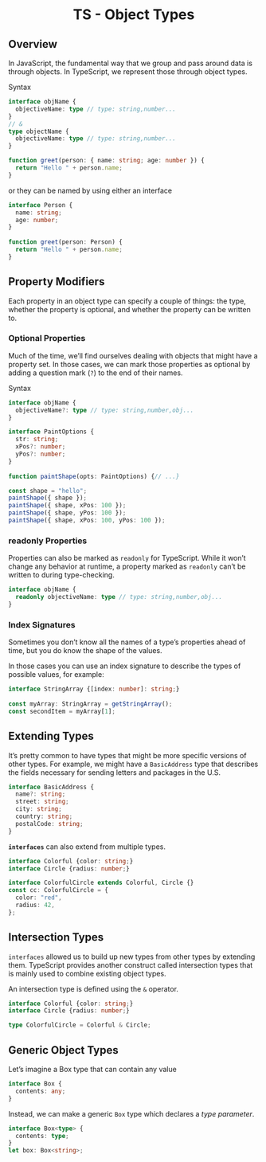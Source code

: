 <link rel="stylesheet" href="https://cdn.jsdelivr.net/npm/bootstrap-icons@1.5.0/font/bootstrap-icons.css">
<link rel="stylesheet" href="../../lib/doc_style.css">

<h1 style="text-align:center">TS - Object Types</h1>

## Overview
In JavaScript, the fundamental way that we group and pass around data is through objects. In TypeScript, we represent those through object types.

<syntax>Syntax</syntax>

```ts
interface objName {
  objectiveName: type // type: string,number...
}
// &
type objectName {
  objectiveName: type // type: string,number...
}
```


```ts
function greet(person: { name: string; age: number }) {
  return "Hello " + person.name;
}
```
or they can be named by using either an interface
```ts
interface Person {
  name: string;
  age: number;
}
 
function greet(person: Person) {
  return "Hello " + person.name;
}
```

## Property Modifiers
Each property in an object type can specify a couple of things: the type, whether the property is optional, and whether the property can be written to.

### Optional Properties
Much of the time, we’ll find ourselves dealing with objects that might have a property set. In those cases, we can mark those properties as optional by adding a question mark (`?`) to the end of their names.

<syntax>Syntax</syntax>

```ts
interface objName {
  objectiveName?: type // type: string,number,obj...
}
```

```ts
interface PaintOptions {
  str: string;
  xPos?: number;
  yPos?: number;
}
 
function paintShape(opts: PaintOptions) {// ...}

const shape = "hello";
paintShape({ shape });
paintShape({ shape, xPos: 100 });
paintShape({ shape, yPos: 100 });
paintShape({ shape, xPos: 100, yPos: 100 });
```

### readonly Properties
Properties can also be marked as `readonly` for TypeScript. While it won’t change any behavior at runtime, a property marked as `readonly` can’t be written to during type-checking.
```ts
interface objName {
  readonly objectiveName: type // type: string,number,obj...
}
```

### Index Signatures
Sometimes you don’t know all the names of a type’s properties ahead of time, but you do know the shape of the values.

In those cases you can use an index signature to describe the types of possible values, for example:
```ts
interface StringArray {[index: number]: string;}
 
const myArray: StringArray = getStringArray();
const secondItem = myArray[1];
```

## Extending Types
It’s pretty common to have types that might be more specific versions of other types. For example, we might have a `BasicAddress` type that describes the fields necessary for sending letters and packages in the U.S.
```ts
interface BasicAddress {
  name?: string;
  street: string;
  city: string;
  country: string;
  postalCode: string;
}
```

**`interfaces`** can also extend from multiple types.
```ts
interface Colorful {color: string;}
interface Circle {radius: number;}

interface ColorfulCircle extends Colorful, Circle {}
const cc: ColorfulCircle = {
  color: "red",
  radius: 42,
};
```

## Intersection Types
`interfaces` allowed us to build up new types from other types by extending them. TypeScript provides another construct called intersection types that is mainly used to combine existing object types.

An intersection type is defined using the `&` operator.
```ts
interface Colorful {color: string;}
interface Circle {radius: number;}

type ColorfulCircle = Colorful & Circle;
```

## Generic Object Types
Let’s imagine a Box type that can contain any value
```ts
interface Box {
  contents: any;
}
```
Instead, we can make a generic ``Box`` type which declares a *type parameter*.
```ts
interface Box<type> {
  contents: type;
}
let box: Box<string>;
```













